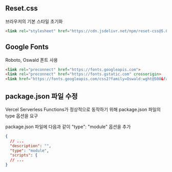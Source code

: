 ## Reset.css
브라우저의 기본 스타일 초기화

```html
<link rel="stylesheet" href="https://cdn.jsdelivr.net/npm/reset-css@5.0.2/reset.min.css">
```

## Google Fonts
Roboto, Oswald 폰트 사용
```html
<link rel="preconnect" href="https://fonts.googleapis.com">
<link rel="preconnect" href="https://fonts.gstatic.com" crossorigin>
<link href="https://fonts.googleapis.com/css2?family=Oswald:wght@500&family=Roboto:wght@400;700&display=swap" rel="stylesheet">
```

## package.json 파일 수정
Vercel Serverless Functions가 정상적으로 동작하기 위해 package.json 파일의 type 옵션을 요구

package.json 파일에 다음과 같이 "type": "module" 옵션을 추가
```json
{
  // ...
  "description": "",
  "type": "module",
  "scripts": {
  // ...
}
```